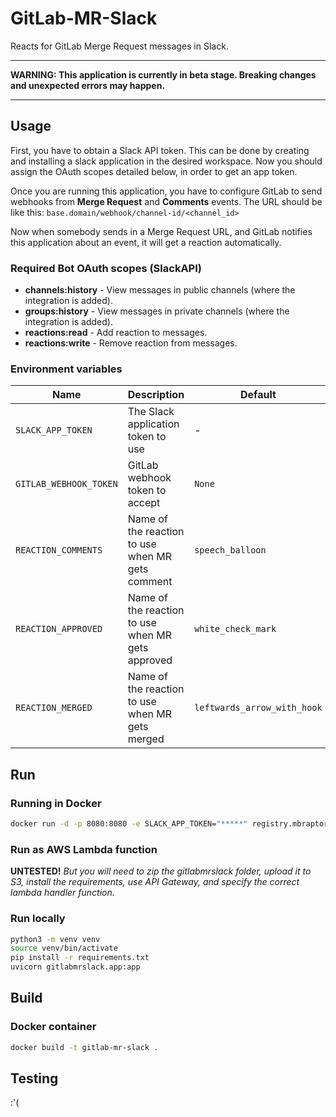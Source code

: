 # GitLab-MR-Slack

Reacts for GitLab Merge Request messages in Slack.

---

**WARNING: This application is currently in beta stage. Breaking changes and unexpected errors may happen.**

---

## Usage

First, you have to obtain a Slack API token. This can be done by creating and installing a slack application in the desired workspace. Now you should assign the OAuth scopes detailed below, in order to get an app token.

Once you are running this application, you have to configure GitLab to send webhooks from **Merge Request** and **Comments** events. The URL should be like this: `base.domain/webhook/channel-id/<channel_id>`

Now when somebody sends in a Merge Request URL, and GitLab notifies this application about an event, it will get a reaction automatically.

### Required Bot OAuth scopes (SlackAPI)

 - **channels:history** - View messages in public channels (where the integration is added).
 - **groups:history** - View messages in private channels (where the integration is added).
 - **reactions:read** - Add reaction to messages.
 - **reactions:write** - Remove reaction from messages.

### Environment variables
| **Name** | **Description** | **Default** | **Required** |
|-|-|-|-|
|`SLACK_APP_TOKEN`| The Slack application token to use | - | **yes** |
|`GITLAB_WEBHOOK_TOKEN`| GitLab webhook token to accept | `None` | no |
|`REACTION_COMMENTS`| Name of the reaction to use when MR gets comment | `speech_balloon` | no |
|`REACTION_APPROVED`| Name of the reaction to use when MR gets approved | `white_check_mark` | no |
|`REACTION_MERGED`| Name of the reaction to use when MR gets merged | `leftwards_arrow_with_hook` | no |


## Run

### Running in Docker

```bash
docker run -d -p 8080:8080 -e SLACK_APP_TOKEN="*****" registry.mbraptor.tech/public/gitlab-mr-slack:latest
```

### Run as AWS Lambda function

**UNTESTED!** *But you will need to zip the gitlabmrslack folder, upload it to S3, install the requirements, use API Gateway, and specify the correct lambda handler function.*

### Run locally

```bash
python3 -m venv venv
source venv/bin/activate
pip install -r requirements.txt
uvicorn gitlabmrslack.app:app
```

## Build

### Docker container

```bash
docker build -t gitlab-mr-slack .
```

## Testing

:'(
